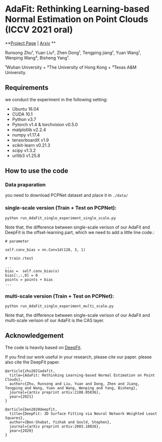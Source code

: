 <!-- > AdaFit: Rethinking Learning-based Normal Estimation on Point Clouds<br>
> Runsong Zhu, Yuan Liu, Zhen Dong, Tengping jiang, Yuan Wang, Wenping Wang, Bisheng Yang<br>
> [Project Page](https://runsong123.github.io/AdaFit/)

Under construction ... -->


# AdaFit: Rethinking Learning-based Normal Estimation on Point Clouds (ICCV 2021 oral)

**[Project Page](https://runsong123.github.io/AdaFit/) | [Arxiv](https://arxiv.org/abs/2108.05836) **

Runsong Zhu¹, Yuan Liu², Zhen Dong¹, Tengping jiang¹, Yuan Wang¹, Wenping Wang³, Bisheng Yang¹. 

¹Wuhan University + ²The University of Hong Kong + ³Texas A&M University.


## Requirements

we conduct the experiment in the following setting:

- Ubuntu 16.04 
- CUDA 10.1 
- Python v3.7 
- Pytorch v1.4 & torchvision v0.5.0
- matplotlib v2.2.4
- numpy  v1.17.4
- tensorboardX v1.9
- scikit-learn v0.21.3
- scipy v1.3.2
- urllib3 v1.25.8


## How to use the code


### Data praparation

you need to download PCPNet dataset and place it in ```./data/```

### single-scale version (Train + Test on PCPNet):

```
python run_AdaFit_single_experiment_single_scale.py
```

Note that, the difference between single-scale verison of our AdaFit and DeepFit is the offset-learning part, which we need to add a little line code.:

```
# parameter

self.conv_bias = nn.Conv1d(128, 3, 1)

# train /test 

...
bias =  self.conv_bias(x)
bias[:,:,0] = 0
points = points + bias
...

```



### multi-scale version (Train + Test on PCPNet):


```
python run_AdaFit_single_experiment_multi_scale.py
```

Note that, the difference between single-scale verison of our AdaFit and multi-scale verison of our AdaFit is the CAS layer.





## Acknowledgement
The code is heavily based on [DeepFit](https://github.com/sitzikbs/DeepFit).

If you find our work useful in your research, please cite our paper. please also cite the DeepFit paper.

```
@article{zhu2021adafit,
  title={AdaFit: Rethinking Learning-based Normal Estimation on Point Clouds},
  author={Zhu, Runsong and Liu, Yuan and Dong, Zhen and Jiang, Tengping and Wang, Yuan and Wang, Wenping and Yang, Bisheng},
  journal={arXiv preprint arXiv:2108.05836},
  year={2021}
}

@article{ben2020deepfit,
  title={DeepFit: 3D Surface Fitting via Neural Network Weighted Least Squares},
  author={Ben-Shabat, Yizhak and Gould, Stephen},
  journal={arXiv preprint arXiv:2003.10826},
  year={2020}
}
```